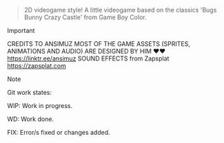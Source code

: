 > 2D videogame style!
> A little videogame based on the classics 'Bugs Bunny Crazy Castle' from Game Boy Color.

> [!IMPORTANT]
> 
> CREDITS TO ANSIMUZ MOST OF THE GAME ASSETS (SPRITES, ANIMATIONS AND AUDIO) ARE DESIGNED BY HIM ❤❤
> https://linktr.ee/ansimuz
> SOUND EFFECTS from Zapsplat https://zapsplat.com

> [!NOTE]
> Git work states:
>
> WIP: Work in progress.
>
> WD: Work done.
>
> FIX: Error/s fixed or changes added.
